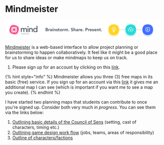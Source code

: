 # Mindmeister

![](../.gitbook/assets/728x90.png)

[Mindmeister](https://www.mindmeister.com/?r=976984) is a web-based interface to allow project planning or brainstorming to happen collaboratively. It feel like it might be a good place for us to share ideas or make mindmaps to keep us on track.&#x20;

1. Please sign up for an account by clicking on this [link](https://www.mindmeister.com/?r=976984).

{% hint style="info" %}
Mindmeister allows you three (3) free maps in its basic (free) service. If you sign up for an account via this [link](https://www.mindmeister.com/?r=976984) it gives me an additional map I can see (which is important if you want me to see a map you create).&#x20;
{% endhint %}

I have started two planning maps that students can contribute to once you're signed up. Consider both very much _in progress_. You can see them via the links below:

1. [Outlining basic details of the Council of Sens](https://mm.tt/1726323948?t=aGnjk7G9UL) (setting, cast of characters, timing etc.)
2. [Outlining game design work flow](https://mm.tt/1717022864?t=LFzqMVspPK) (jobs, teams, areas of responsibility)&#x20;
3. [Outline of characters/factions](https://mm.tt/1816270760?t=4oRv9qFVfG)
